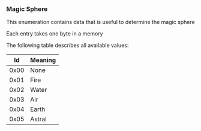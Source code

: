 ### Magic Sphere

This enumeration contains data that is useful to determine the magic sphere

Each entry takes one byte in a memory

The following table describes all available values:

Id | Meaning
---|---------
 0x00 | None
 0x01 | Fire
 0x02 | Water
 0x03 | Air
 0x04 | Earth
 0x05 | Astral
